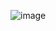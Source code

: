 ![image](https://github.com/GeorgePint/uni-projects/assets/169899824/461df779-f73f-47f0-b9af-8b0b3bced74a)
